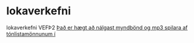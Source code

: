 # lokaverkefni
lokaverkefni VEFÞ2
[Það er hægt að nálgast myndbönd og mp3 spilara af tónlistamönnunum í](https://sveinnoli.github.io/lokaverkefni/listamen.html)
